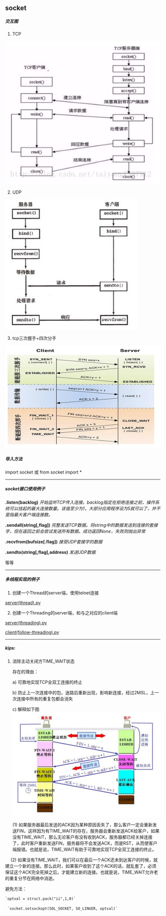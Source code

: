 ## socket

##### 交互图

1. TCP

![tcp](./tcp.jpg)

2. UDP

![udp](./udp.jpg)

3. tcp三次握手+四次分手

![三次握手+四次分手](./tcp(三次握手+四次分手).jpg)

##### 导入方法
import socket 或 from socket import *
***
##### socket接口使用例子
**.listen(backlog)** *开始监听TCP传入连接。backlog指定在拒绝连接之前，操作系统可以挂起的最大连接数量。该值至少为1，大部分应用程序设为5就可以了，并不是指最大客户端连接数。*

**.sendall(string[,flag])** *完整发送TCP数据。将string中的数据发送到连接的套接字，但在返回之前会尝试发送所有数据。成功返回None，失败则抛出异常*

**.recvfrom(bufsize[.flag])** *接受UDP套接字的数据*

**.sendto(string[,flag],address)** *发送UDP数据*

等等
*** 

##### 多线程实现的例子

1. 创建一个Thread的server端，使用telnet连接

  [server(thread).py](./server(thread).py)

2. 创建一个Threading的server端，和与之对应的client端

  [server(threading).py](./server(threading).py)

  [client(follow-threading).py](./client(follow-threading).py)


***
##### kips:
1. 消除主动关闭方TIME_WAIT状态

   存在的理由：
   
   a) 可靠地实现TCP全双工连接的终止
   
   b) 防止上一次连接中的包，迷路后重新出现，影响新连接，经过2MSL，上一次连接中所有的重复包都会消失
   
   c) 解释如下图
   ![tcp-close](./tcp-close.jpg)

   (1) 如果服务器最后发送的ACK因为某种原因丢失了，那么客户一定会重新发送FIN，这样因为有TIME_WAIT的存在，服务器会重新发送ACK给客户，如果没有TIME_WAIT，那么无论客户有没有收到ACK，服务器都已经关掉连接了，此时客户重新发送FIN，服务器将不会发送ACK，而是RST，从而使客户端报错。也就是说，TIME_WAIT有助于可靠地实现TCP全双工连接的终止。

　 (2) 如果没有TIME_WAIT，我们可以在最后一个ACK还未到达客户的时候，就建立一个新的连接。那么此时，如果客户收到了这个ACK的话，就乱套了，必须保证这个ACK完全死掉之后，才能建立新的连接。也就是说，TIME_WAIT允许老的重复分节在网络中消逝。
   
   避免方法：

    `optval = struct.pack("ii",1,0)`

     `socket.setsockopt(SOL_SOCKET, SO_LINGER, optval)`

   